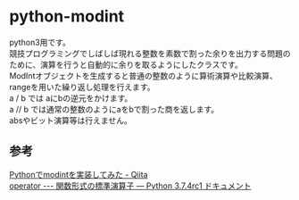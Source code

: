 # python-modint
python3用です。  
競技プログラミングでしばしば現れる整数を素数で割った余りを出力する問題のために、演算を行うと自動的に余りを取るようにしたクラスです。  
ModIntオブジェクトを生成すると普通の整数のように算術演算や比較演算、rangeを用いた繰り返し処理を行えます。  
a / b では aにbの逆元をかけます。  
a // b では通常の整数のようにaをbで割った商を返します。  
absやビット演算等は行えません。  

## 参考
[Pythonでmodintを実装してみた - Qiita](https://qiita.com/wotsushi/items/c936838df992b706084c)  
[operator --- 関数形式の標準演算子 — Python 3.7.4rc1 ドキュメント](https://docs.python.org/ja/3/library/operator.html)
